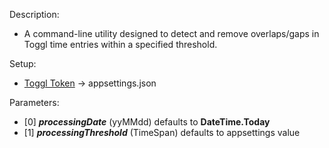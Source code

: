 Description:
  - A command-line utility designed to detect and remove overlaps/gaps in Toggl time entries within a specified threshold.

Setup:
  - [Toggl Token](https://support.toggl.com/en/articles/3116844-where-is-my-api-key-located) -> appsettings.json

Parameters:
  - [0] ***processingDate*** (yyMMdd) defaults to **DateTime.Today**
  - [1] ***processingThreshold*** (TimeSpan) defaults to appsettings value
